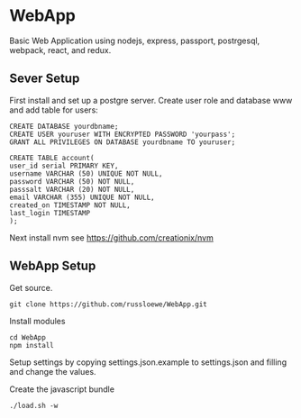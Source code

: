 # WebApp
Basic Web Application using nodejs, express, passport, postrgesql, webpack, react, and redux.

## Sever Setup

First install and set up a postgre server. Create user role and database
www and add table for users:

    CREATE DATABASE yourdbname;
    CREATE USER youruser WITH ENCRYPTED PASSWORD 'yourpass';
    GRANT ALL PRIVILEGES ON DATABASE yourdbname TO youruser;

    CREATE TABLE account(
    user_id serial PRIMARY KEY,
    username VARCHAR (50) UNIQUE NOT NULL,
    password VARCHAR (50) NOT NULL,
    passsalt VARCHAR (20) NOT NULL,
    email VARCHAR (355) UNIQUE NOT NULL,
    created_on TIMESTAMP NOT NULL,
    last_login TIMESTAMP
    );

Next install nvm see https://github.com/creationix/nvm 

## WebApp Setup

Get source.

    git clone https://github.com/russloewe/WebApp.git
    
Install modules

    cd WebApp
    npm install
    
Setup settings by copying settings.json.example to settings.json and filling
and change the values.

Create the javascript bundle

    ./load.sh -w
    
